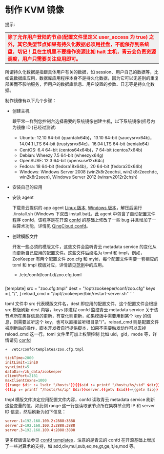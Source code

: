 # 制作 KVM 镜像

提示:<table><tr style="background-color:rgb(240,240,240);color:red"><td><b>除了允许用户登陆的节点(配置文件里定义 user_access 为 true) 之外，其它类型节点如果有持久化数据必须用挂盘，不能保存到系统盘，切记！且在主机里不要操作资源比如 halt 主机，青云会负责资源调度，用户只需要关注应用即可。</b></td></tr></table>

所谓持久化数据是指跟具体用户有关的数据，如 session、用户自己的数据等，比如说数据库应用，数据库应用程序本身不是持久化数据，因为它可以无差别的重复部署而不影响服务，但用户的数据库信息、用户设置的参数、日志等是持久化数据。

制作镜像有以下几个步骤：

* 创建主机

  跟平常一样到您控制台选择需要的系统镜像创建主机，以下系统镜像(括号内为镜像 ID )已经过测试:

    * Ubuntu: 12.10 64-bit (quantalx64b)，13.10 64-bit (saucysrvx64b)，14.04.1 LTS 64-bit (trustysrvx64c)，16.04 LTS 64-bit (xenialx64)
    * CentOS: 6.4 64-bit (centos64x64b)，7 64-bit (centos7x64b)
    * Debian: Wheezy 7.5 64-bit (wheezyx64g)
    * OpenSUSE: 12.3 64-bit (opensuse12x64c)
    * Fedora: 18 64-bit (fedora18x64b)，20 64-bit (fedora20x64b)
    * Windows: Windows Server 2008 (win2k8r2eechsi, win2k8r2eechdc, win2k8r2seen), Windows Server 2012 (winsrv2012r2chsh)

* 安装自己的应用

* 安装 agent

  下载青云提供的 app agent [Linux 版本](http://appcenter-docs.qingcloud.com/developer-guide/scripts/app-agent-linux-amd64.tar.gz), [Windows 版本](http://appcenter-docs.qingcloud.com/developer-guide/scripts/app-agent-windows-386.zip)，解压后运行 ./install.sh (Windows 下双击 install.bat)。此 agent 中包含了自动配置文件程序 confd，该程序是在开源 [confd](https://github.com/kelseyhightower/confd/blob/master/docs/quick-start-guide.md) 的基础上修改了一些 bug 并且增加了一些算术功能，详情见 [QingCloud confd](https://github.com/yunify/confd/)。

* 创建模版文件

  开发一些必须的模版文件，这些文件会监听青云 metadata service 的变化从而更新自己应用的配置文件。这些文件后缀名为 toml 和 tmpl，例如，ZooKeeper 有两个配置文件 zoo.cfg 和 myid，每个配置文件需要一套相应的 toml 和 tmpl 模版对应，详情请见[范例](https://github.com/search?q=topic%3Aqingcloud-sample-apps+org%3AQingCloudAppcenter&type=Repositories)中的应用。

	+ /etc/confd/conf.d/zoo.cfg.toml

  ``` toml
[template]
src = "zoo.cfg.tmpl"
dest = "/opt/zookeeper/conf/zoo.cfg"
keys = [
    "/",
]
reload_cmd = "/opt/zookeeper/bin/restart-server.sh"
	```

  toml 文件中 src 代表模版文件名，dest 即应用的配置文件，这个配置文件会根据 src 模版刷新 dest 内容，keys 即进程 confd 监控青云 metadata service 关于该节点所在集群信息的更新，有变化则更新，如果模版中需要用到某个 key 的信息，则需要监听这个 key，也可以直接监听根目录"/"。reload_cmd 则是配置文件被刷新后的操作，脚本开发者自行提供脚本，如果不需要触发动作可以去掉 reload_cmd 这一行。toml 文件里可加上权限控制 比如 uid，gid，mode 等，详情请见 [confd](https://github.com/yunify/confd/blob/master/docs/quick-start-guide.md)

	+  /etc/confd/templates/zoo.cfg.tmpl

  ``` toml
tickTime=2000
initLimit=1ini0
syncLimit=5
dataDir=/zk_data/zookeeper
clientPort=2181
maxClientCnxns=1000
{{range $dir := lsdir "/hosts"}}{{$sid := printf "/hosts/%s/sid" $dir}}
{{$ip := printf "/hosts/%s/ip" $dir}}server.{{getv $sid}}={{getv $ip}}:2888:3888{{end}}
  ```

  tmpl 模版文件决定应用配置文件内容，confd 读取青云 metadata service 刷新这些变量的值，如此例 range 这一行是读取该节点所在集群节点的 IP 和 server ID 信息，然后刷新为如下信息：

  ``` toml
server.1=192.168.100.2:2888:3888
server.2=192.168.100.3:2888:3888
server.3=192.168.100.4:2888:3888
  ```

  更多模版语法参见 [confd templates](https://github.com/kelseyhightower/confd/blob/master/docs/templates.md)，注意的是青云的 confd 在开源基础上增加了一些对算术的支持，如 add,div,mul,sub,eq,ne,gt,ge,lt,le,mod 等。
